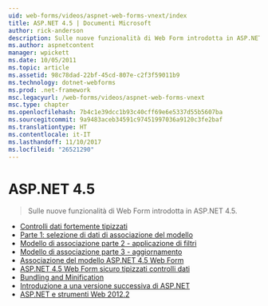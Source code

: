 ```yaml
---
uid: web-forms/videos/aspnet-web-forms-vnext/index
title: ASP.NET 4.5 | Documenti Microsoft
author: rick-anderson
description: Sulle nuove funzionalità di Web Form introdotta in ASP.NET 4.5.
ms.author: aspnetcontent
manager: wpickett
ms.date: 10/05/2011
ms.topic: article
ms.assetid: 98c78dad-22bf-45cd-807e-c2f3f59011b9
ms.technology: dotnet-webforms
ms.prod: .net-framework
msc.legacyurl: /web-forms/videos/aspnet-web-forms-vnext
msc.type: chapter
ms.openlocfilehash: 7b4c1e39dcc1b93c40cff69e6e5337d55b5607ba
ms.sourcegitcommit: 9a9483aceb34591c97451997036a9120c3fe2baf
ms.translationtype: HT
ms.contentlocale: it-IT
ms.lasthandoff: 11/10/2017
ms.locfileid: "26521290"
---
```

<a name="aspnet-45"></a>ASP.NET 4.5
====================
> Sulle nuove funzionalità di Web Form introdotta in ASP.NET 4.5.


- [Controlli dati fortemente tipizzati](aspnet-vnext-videos-strongly-typed-data-controls.md)
- [Parte 1: selezione di dati di associazione del modello](aspnet-vnext-videos-model-binding-part-1-selecting-data.md)
- [Modello di associazione parte 2 - applicazione di filtri](aspnet-vnext-videos-model-binding-part-2-filtering.md)
- [Modello di associazione parte 3 - aggiornamento](aspnet-vnext-videos-model-binding-part-3-updating.md)
- [Associazione del modello ASP.NET 4.5 Web Form](aspnet-45-web-forms-model-binding.md)
- [ASP.NET 4.5 Web Form sicuro tipizzati controlli dati](aspnet-45-web-forms-strong-typed-data-controls.md)
- [Bundling and Minification](aspnet-vnext-videos-bundling-and-minification.md)
- [Introduzione a una versione successiva di ASP.NET](getting-started-with-the-next-version-of-aspnet.md)
- [ASP.NET e strumenti Web 2012.2](aspnet-and-web-tools-20122.md)
